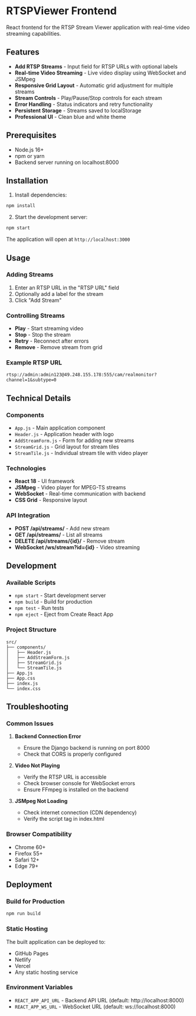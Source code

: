# RTSPViewer Frontend

React frontend for the RTSP Stream Viewer application with real-time video streaming capabilities.

## Features

- **Add RTSP Streams** - Input field for RTSP URLs with optional labels
- **Real-time Video Streaming** - Live video display using WebSocket and JSMpeg
- **Responsive Grid Layout** - Automatic grid adjustment for multiple streams
- **Stream Controls** - Play/Pause/Stop controls for each stream
- **Error Handling** - Status indicators and retry functionality
- **Persistent Storage** - Streams saved to localStorage
- **Professional UI** - Clean blue and white theme

## Prerequisites

- Node.js 16+ 
- npm or yarn
- Backend server running on localhost:8000

## Installation

1. Install dependencies:
```bash
npm install
```

2. Start the development server:
```bash
npm start
```

The application will open at `http://localhost:3000`

## Usage

### Adding Streams
1. Enter an RTSP URL in the "RTSP URL" field
2. Optionally add a label for the stream
3. Click "Add Stream"

### Controlling Streams
- **Play** - Start streaming video
- **Stop** - Stop the stream
- **Retry** - Reconnect after errors
- **Remove** - Remove stream from grid

### Example RTSP URL
```
rtsp://admin:admin123@49.248.155.178:555/cam/realmonitor?channel=1&subtype=0
```

## Technical Details

### Components
- `App.js` - Main application component
- `Header.js` - Application header with logo
- `AddStreamForm.js` - Form for adding new streams
- `StreamGrid.js` - Grid layout for stream tiles
- `StreamTile.js` - Individual stream tile with video player

### Technologies
- **React 18** - UI framework
- **JSMpeg** - Video player for MPEG-TS streams
- **WebSocket** - Real-time communication with backend
- **CSS Grid** - Responsive layout

### API Integration
- **POST /api/streams/** - Add new stream
- **GET /api/streams/** - List all streams
- **DELETE /api/streams/{id}/** - Remove stream
- **WebSocket /ws/stream?id={id}** - Video streaming

## Development

### Available Scripts
- `npm start` - Start development server
- `npm build` - Build for production
- `npm test` - Run tests
- `npm eject` - Eject from Create React App

### Project Structure
```
src/
├── components/
│   ├── Header.js
│   ├── AddStreamForm.js
│   ├── StreamGrid.js
│   └── StreamTile.js
├── App.js
├── App.css
├── index.js
└── index.css
```

## Troubleshooting

### Common Issues

1. **Backend Connection Error**
   - Ensure the Django backend is running on port 8000
   - Check that CORS is properly configured

2. **Video Not Playing**
   - Verify the RTSP URL is accessible
   - Check browser console for WebSocket errors
   - Ensure FFmpeg is installed on the backend

3. **JSMpeg Not Loading**
   - Check internet connection (CDN dependency)
   - Verify the script tag in index.html

### Browser Compatibility
- Chrome 60+
- Firefox 55+
- Safari 12+
- Edge 79+

## Deployment

### Build for Production
```bash
npm run build
```

### Static Hosting
The built application can be deployed to:
- GitHub Pages
- Netlify
- Vercel
- Any static hosting service

### Environment Variables
- `REACT_APP_API_URL` - Backend API URL (default: http://localhost:8000)
- `REACT_APP_WS_URL` - WebSocket URL (default: ws://localhost:8000)

